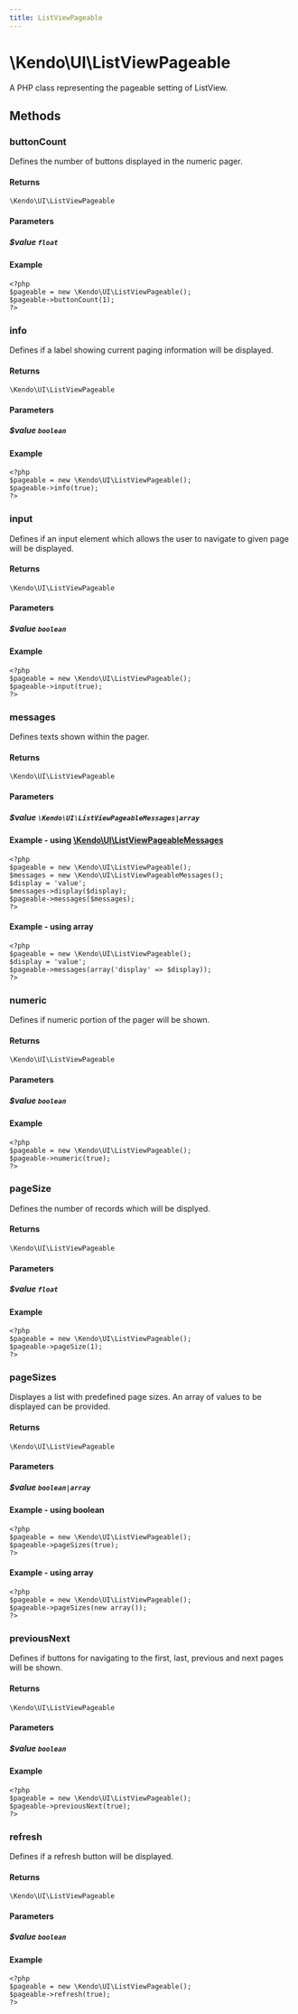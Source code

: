 ```yaml
---
title: ListViewPageable
---
```


# \Kendo\UI\ListViewPageable

A PHP class representing the pageable setting of ListView.


## Methods

### buttonCount
Defines the number of buttons displayed in the numeric pager.

#### Returns
`\Kendo\UI\ListViewPageable`

#### Parameters

##### $value `float`



#### Example 
    <?php
    $pageable = new \Kendo\UI\ListViewPageable();
    $pageable->buttonCount(1);
    ?>

### info
Defines if a label showing current paging information will be displayed.

#### Returns
`\Kendo\UI\ListViewPageable`

#### Parameters

##### $value `boolean`



#### Example 
    <?php
    $pageable = new \Kendo\UI\ListViewPageable();
    $pageable->info(true);
    ?>

### input
Defines if an input element which allows the user to navigate to given page will be displayed.

#### Returns
`\Kendo\UI\ListViewPageable`

#### Parameters

##### $value `boolean`



#### Example 
    <?php
    $pageable = new \Kendo\UI\ListViewPageable();
    $pageable->input(true);
    ?>

### messages

Defines texts shown within the pager.

#### Returns
`\Kendo\UI\ListViewPageable`

#### Parameters

##### $value `\Kendo\UI\ListViewPageableMessages|array`


#### Example - using [\Kendo\UI\ListViewPageableMessages](/kendo-ui/api/wrappers/php/Kendo/UI/ListViewPageableMessages)
    <?php
    $pageable = new \Kendo\UI\ListViewPageable();
    $messages = new \Kendo\UI\ListViewPageableMessages();
    $display = 'value';
    $messages->display($display);
    $pageable->messages($messages);
    ?>

#### Example - using array

    <?php
    $pageable = new \Kendo\UI\ListViewPageable();
    $display = 'value';
    $pageable->messages(array('display' => $display));
    ?>

### numeric
Defines if numeric portion of the pager will be shown.

#### Returns
`\Kendo\UI\ListViewPageable`

#### Parameters

##### $value `boolean`



#### Example 
    <?php
    $pageable = new \Kendo\UI\ListViewPageable();
    $pageable->numeric(true);
    ?>

### pageSize
Defines the number of records which will be displyed.

#### Returns
`\Kendo\UI\ListViewPageable`

#### Parameters

##### $value `float`



#### Example 
    <?php
    $pageable = new \Kendo\UI\ListViewPageable();
    $pageable->pageSize(1);
    ?>

### pageSizes
Displayes a list with predefined page sizes. An array of values to be displayed can be provided.

#### Returns
`\Kendo\UI\ListViewPageable`

#### Parameters

##### $value `boolean|array`



#### Example  - using boolean
    <?php
    $pageable = new \Kendo\UI\ListViewPageable();
    $pageable->pageSizes(true);
    ?>

#### Example  - using array
    <?php
    $pageable = new \Kendo\UI\ListViewPageable();
    $pageable->pageSizes(new array());
    ?>

### previousNext
Defines if buttons for navigating to the first, last, previous and next pages will be shown.

#### Returns
`\Kendo\UI\ListViewPageable`

#### Parameters

##### $value `boolean`



#### Example 
    <?php
    $pageable = new \Kendo\UI\ListViewPageable();
    $pageable->previousNext(true);
    ?>

### refresh
Defines if a refresh button will be displayed.

#### Returns
`\Kendo\UI\ListViewPageable`

#### Parameters

##### $value `boolean`



#### Example 
    <?php
    $pageable = new \Kendo\UI\ListViewPageable();
    $pageable->refresh(true);
    ?>

